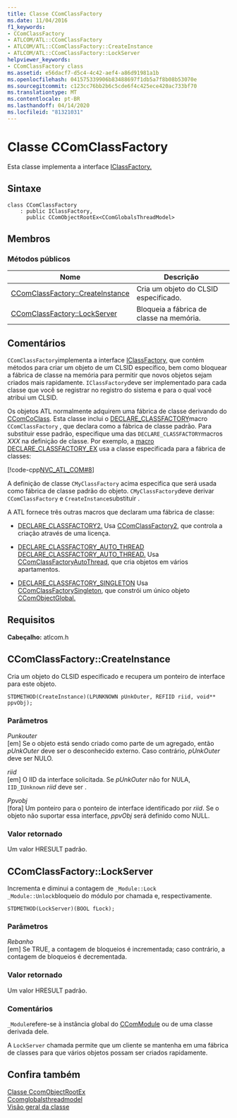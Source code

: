 ```yaml
---
title: Classe CComClassFactory
ms.date: 11/04/2016
f1_keywords:
- CComClassFactory
- ATLCOM/ATL::CComClassFactory
- ATLCOM/ATL::CComClassFactory::CreateInstance
- ATLCOM/ATL::CComClassFactory::LockServer
helpviewer_keywords:
- CComClassFactory class
ms.assetid: e56dacf7-d5c4-4c42-aef4-a86d91981a1b
ms.openlocfilehash: 041575339906b83488697f1db5a7f8b08b53070e
ms.sourcegitcommit: c123cc76bb2b6c5cde6f4c425ece420ac733bf70
ms.translationtype: MT
ms.contentlocale: pt-BR
ms.lasthandoff: 04/14/2020
ms.locfileid: "81321031"
---
```

# <a name="ccomclassfactory-class"></a>Classe CComClassFactory

Esta classe implementa a interface [IClassFactory.](/windows/win32/api/unknwnbase/nn-unknwnbase-iclassfactory)

## <a name="syntax"></a>Sintaxe

```
class CComClassFactory
    : public IClassFactory,
      public CComObjectRootEx<CComGlobalsThreadModel>
```

## <a name="members"></a>Membros

### <a name="public-methods"></a>Métodos públicos

|Nome|Descrição|
|----------|-----------------|
|[CComClassFactory::CreateInstance](#createinstance)|Cria um objeto do CLSID especificado.|
|[CComClassFactory::LockServer](#lockserver)|Bloqueia a fábrica de classe na memória.|

## <a name="remarks"></a>Comentários

`CComClassFactory`implementa a interface [IClassFactory,](/windows/win32/api/unknwnbase/nn-unknwnbase-iclassfactory) que contém métodos para criar um objeto de um CLSID específico, bem como bloquear a fábrica de classe na memória para permitir que novos objetos sejam criados mais rapidamente. `IClassFactory`deve ser implementado para cada classe que você se registrar no registro do sistema e para o qual você atribui um CLSID.

Os objetos ATL normalmente adquirem uma fábrica de classe derivando do [CComCoClass](../../atl/reference/ccomcoclass-class.md). Esta classe inclui o [DECLARE_CLASSFACTORY](aggregation-and-class-factory-macros.md#declare_classfactory)macro `CComClassFactory` , que declara como a fábrica de classe padrão. Para substituir esse padrão, especifique uma das `DECLARE_CLASSFACTORY`macros *XXX* na definição de classe. Por exemplo, a [macro DECLARE_CLASSFACTORY_EX](aggregation-and-class-factory-macros.md#declare_classfactory_ex) usa a classe especificada para a fábrica de classes:

[!code-cpp[NVC_ATL_COM#8](../../atl/codesnippet/cpp/ccomclassfactory-class_1.h)]

A definição de classe `CMyClassFactory` acima especifica que será usada como fábrica de classe padrão do objeto. `CMyClassFactory`deve derivar `CComClassFactory` e `CreateInstance`substituir .

A ATL fornece três outras macros que declaram uma fábrica de classe:

- [DECLARE_CLASSFACTORY2.](aggregation-and-class-factory-macros.md#declare_classfactory2) Usa [CComClassFactory2](../../atl/reference/ccomclassfactory2-class.md), que controla a criação através de uma licença.

- [DECLARE_CLASSFACTORY_AUTO_THREAD DECLARE_CLASSFACTORY_AUTO_THREAD.](aggregation-and-class-factory-macros.md#declare_classfactory_auto_thread) Usa [CComClassFactoryAutoThread](../../atl/reference/ccomclassfactoryautothread-class.md), que cria objetos em vários apartamentos.

- [DECLARE_CLASSFACTORY_SINGLETON](aggregation-and-class-factory-macros.md#declare_classfactory_singleton) Usa [CComClassFactorySingleton](../../atl/reference/ccomclassfactorysingleton-class.md), que constrói um único objeto [CComObjectGlobal.](../../atl/reference/ccomobjectglobal-class.md)

## <a name="requirements"></a>Requisitos

**Cabeçalho:** atlcom.h

## <a name="ccomclassfactorycreateinstance"></a><a name="createinstance"></a>CComClassFactory::CreateInstance

Cria um objeto do CLSID especificado e recupera um ponteiro de interface para este objeto.

```
STDMETHOD(CreateInstance)(LPUNKNOWN pUnkOuter, REFIID riid, void** ppvObj);
```

### <a name="parameters"></a>Parâmetros

*Punkouter*<br/>
[em] Se o objeto está sendo criado como parte de um agregado, então *pUnkOuter* deve ser o desconhecido externo. Caso contrário, *pUnkOuter* deve ser NULO.

*riid*<br/>
[em] O IID da interface solicitada. Se *pUnkOuter* não for NULA, `IID_IUnknown` *riid* deve ser .

*Ppvobj*<br/>
[fora] Um ponteiro para o ponteiro de interface identificado por *riid*. Se o objeto não suportar essa interface, *ppvObj* será definido como NULL.

### <a name="return-value"></a>Valor retornado

Um valor HRESULT padrão.

## <a name="ccomclassfactorylockserver"></a><a name="lockserver"></a>CComClassFactory::LockServer

Incrementa e diminui a contagem de `_Module::Lock` `_Module::Unlock`bloqueio do módulo por chamada e, respectivamente.

```
STDMETHOD(LockServer)(BOOL fLock);
```

### <a name="parameters"></a>Parâmetros

*Rebanho*<br/>
[em] Se TRUE, a contagem de bloqueios é incrementada; caso contrário, a contagem de bloqueios é decrementada.

### <a name="return-value"></a>Valor retornado

Um valor HRESULT padrão.

### <a name="remarks"></a>Comentários

`_Module`refere-se à instância global do [CComModule](../../atl/reference/ccommodule-class.md) ou de uma classe derivada dele.

A `LockServer` chamada permite que um cliente se mantenha em uma fábrica de classes para que vários objetos possam ser criados rapidamente.

## <a name="see-also"></a>Confira também

[Classe CcomObjectRootEx](../../atl/reference/ccomobjectrootex-class.md)<br/>
[Ccomglobalsthreadmodel](atl-typedefs.md#ccomglobalsthreadmodel)<br/>
[Visão geral da classe](../../atl/atl-class-overview.md)
